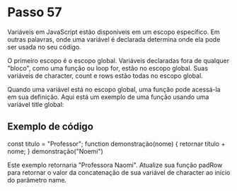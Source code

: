 # Passo 57

Variáveis ​​em JavaScript estão disponíveis em um escopo específico. Em outras palavras, onde uma variável é declarada determina onde ela pode ser usada no seu código.

O primeiro escopo é o escopo global. Variáveis ​​​​declaradas fora de qualquer "bloco", como uma função ou loop for, estão no escopo global. Suas variáveis ​​de character, count e rows estão todas no escopo global.

Quando uma variável está no escopo global, uma função pode acessá-la em sua definição. Aqui está um exemplo de uma função usando uma variável title global:

## Exemplo de código

const titulo = "Professor";
function demonstração(nome) {
  retornar título + nome;
}
demonstração("Noemi")

Este exemplo retornaria "Professora Naomi". Atualize sua função padRow para retornar o valor da concatenação de sua variável de character ao início do parâmetro name.